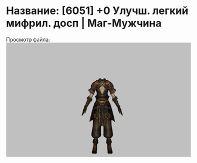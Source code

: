# Название: [6051] +0 Улучш. легкий мифрил. досп | Маг-Мужчина

Просмотр файла:
![p040021.png](p040021.png)